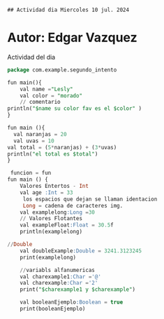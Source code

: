                                                                                                                              ## Actividad dia Miercoles 10 jul. 2024
# Autor: Edgar Vazquez 

Actividad del dia 
```sql
package com.example.segundo_intento

fun main(){
    val name ="Lesly"
    val color = "morado"
    // comentario
println("$name su color fav es el $color" )
}

fun main (){
  val naranjas = 20
  val uvas = 10
val total = (5*naranjas) + (3*uvas)
println("el total es $total")
}

 funcion = fun
fun main () {
    Valores Entertos - Int
    val age :Int = 33
     los espacios que dejan se llaman identacion
     Long = cadena de caracteres img.
    val examplelong:Long =30
    // Valores Flotantes
    val exampleFloat:Float = 30.5f
    println(examplelong)

//Double
    val doubleExample:Double = 3241.3123245
    print(examplelong)

    //variabls alfanumericas
    val charexample1:Char ='@'
    val charexample:Char ='2'
    print("$charexample1 y $charexample")

    val booleanEjemplo:Boolean = true
    print(booleanEjemplo)
```

